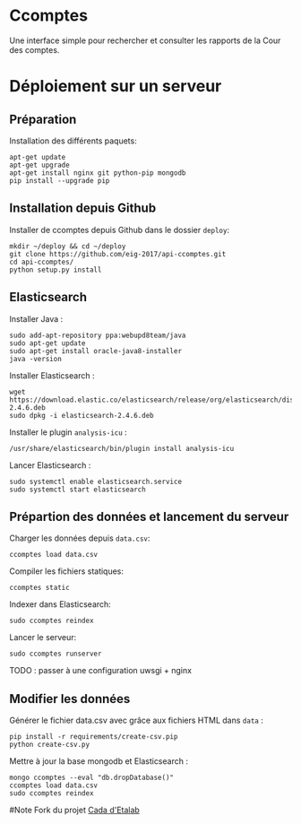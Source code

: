 # Ccomptes

Une interface simple pour rechercher et consulter les rapports de la Cour des comptes.

# Déploiement sur un serveur

## Préparation
Installation des différents paquets:
```
apt-get update
apt-get upgrade
apt-get install nginx git python-pip mongodb
pip install --upgrade pip
```

## Installation depuis Github
Installer de ccomptes depuis Github dans le dossier `deploy`:
```
mkdir ~/deploy && cd ~/deploy
git clone https://github.com/eig-2017/api-ccomptes.git
cd api-ccomptes/
python setup.py install
```

## Elasticsearch
Installer Java :
```
sudo add-apt-repository ppa:webupd8team/java
sudo apt-get update
sudo apt-get install oracle-java8-installer
java -version
```

Installer Elasticsearch :
```
wget https://download.elastic.co/elasticsearch/release/org/elasticsearch/distribution/deb/elasticsearch/2.4.6/elasticsearch-2.4.6.deb
sudo dpkg -i elasticsearch-2.4.6.deb
```

Installer le plugin `analysis-icu` :
```
/usr/share/elasticsearch/bin/plugin install analysis-icu
```

Lancer Elasticsearch :
```
sudo systemctl enable elasticsearch.service
sudo systemctl start elasticsearch
```


## Prépartion des données et lancement du serveur
Charger les données depuis `data.csv`:
```
ccomptes load data.csv
```

Compiler les fichiers statiques:
```
ccomptes static
```

Indexer dans Elasticsearch:
```
sudo ccomptes reindex
```

Lancer le serveur:
```
sudo ccomptes runserver
```

TODO : passer à une configuration uwsgi + nginx


## Modifier les données
Générer le fichier data.csv avec grâce aux fichiers HTML dans `data` :
```
pip install -r requirements/create-csv.pip
python create-csv.py
```

Mettre à jour la base mongodb et Elasticsearch :
```
mongo ccomptes --eval "db.dropDatabase()"
ccomptes load data.csv
sudo ccomptes reindex
```


#Note
Fork du projet [Cada d'Etalab](https://github.com/etalab/cada)

